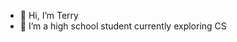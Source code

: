 - 👋 Hi, I’m Terry
- 🌱 I’m a high school student currently exploring CS


<!---
terrysu64/terrysu64 is a ✨ special ✨ repository because its `README.md` (this file) appears on your GitHub profile.
You can click the Preview link to take a look at your changes.
--->
